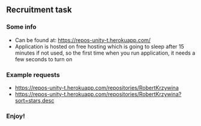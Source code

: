 ## Recruitment task

### Some info
- Can be found at: https://repos-unity-t.herokuapp.com/
- Application is hosted on free hosting which is going to sleep after 15 minutes if not used, so the first time when you run application, it needs a few seconds to turn on

### Example requests
- https://repos-unity-t.herokuapp.com/repositories/RobertKrzywina
- https://repos-unity-t.herokuapp.com/repositories/RobertKrzywina?sort=stars,desc

### Enjoy!
